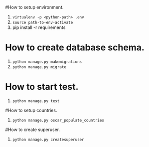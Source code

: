 #How to setup environment.

1. `virtualenv -p <python-path> .env`
2. `source path-to-env-activate`
3. pip install -r requirements

# How to create database schema.
1. `python manage.py makemigrations`
2. `python manage.py migrate`

# How to start test.
1. `python manage.py test`

#How to setup countries.
1. `python manage.py oscar_populate_countries`

#How to create superuser.

1. `python manage.py createsuperuser`